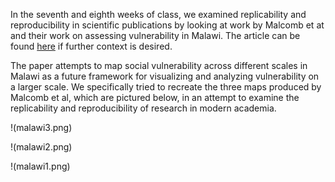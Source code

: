 In the seventh and eighth weeks of class, we examined replicability and reproducibility in scientific publications by looking at work by Malcomb et at and their work on assessing vulnerability in Malawi.  The article can be found [here](https://reader.elsevier.com/reader/sd/pii/S0143622814000058?token=078A0ACAE18D01995A67473D93E5DC36A07C5779021CF903B8334CF1D7C8EAD9277467C394E80035D5AD73BF0FD401F0) if further context is desired.  


The paper attempts to map social vulnerability across different scales in Malawi as a future framework for visualizing and analyzing vulnerability on a larger scale.  We specifically tried to recreate the three maps produced by Malcomb et al, which are pictured below, in an attempt to examine the replicability and reproducibility of research in modern academia.  


!(malawi3.png)

!(malawi2.png)

!(malawi1.png)
